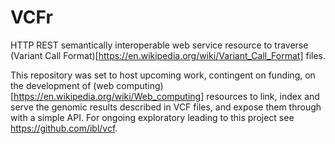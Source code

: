 VCFr 
====

HTTP REST semantically interoperable web service resource to traverse (Variant Call Format)[https://en.wikipedia.org/wiki/Variant_Call_Format] files.


This repository was set to host upcoming work, contingent on funding, on the development of (web computing)[https://en.wikipedia.org/wiki/Web_computing] resources to link, index and serve the genomic results described in VCF files, and expose them through with a simple API. For ongoing exploratory leading to this project see https://github.com/ibl/vcf.
